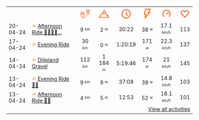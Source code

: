 <table>
    <tr>
        <th></th>
        <th></th>
        <th align="center"><img src="https://raw.githubusercontent.com/robiningelbrecht/strava-activities/master/public/distance.svg" width="30" alt="distance" title="distance"/></th>
        <th align="center"><img src="https://raw.githubusercontent.com/robiningelbrecht/strava-activities/master/public/elevation.svg" width="30" alt="elevation" title="elevation"/></th>
        <th align="center"><img src="https://raw.githubusercontent.com/robiningelbrecht/strava-activities/master/public/time.svg" width="30" alt="time" title="time"/></th>
        <th align="center"><img src="https://raw.githubusercontent.com/robiningelbrecht/strava-activities/master/public/average-watt.svg" width="30" alt="average watts" title="average watts"/></th>
        <th align="center"><img src="https://raw.githubusercontent.com/robiningelbrecht/strava-activities/master/public/average-speed.svg" width="30" alt="average speed" title="average speed"/></th>
        <th align="center"><img src="https://raw.githubusercontent.com/robiningelbrecht/strava-activities/master/public/heart-rate.svg" width="30" alt="average heart rate" title="average heart rate"/></th>
    </tr>
            <tr>
            <td>20-04-24</td>
            <td>
                <img src="https://raw.githubusercontent.com/robiningelbrecht/strava-activities/master/public/activity-ride.svg" width="12" alt="Afternoon Ride 👨‍👩‍👧‍👦" title="Afternoon Ride 👨‍👩‍👧‍👦"/>
<a href="https://www.strava.com/activities/11225339026" title="Kcal: 210 | Gear: None ">Afternoon Ride 👨‍👩‍👧‍👦...</a>
            </td>
            <td align="center">9 <sup><sub>km</sub></sup></td>
            <td align="center">2 <sup><sub>m</sub></sup></td>
            <td align="center">30:22</td>
            <td align="center">38 <sup><sub>w</sub></sup></td>
            <td align="center">17.1 <sup><sub>km/h</sub></sup></td>
            <td align="center">113</td>
        </tr>
            <tr>
            <td>17-04-24</td>
            <td>
                <img src="https://raw.githubusercontent.com/robiningelbrecht/strava-activities/master/public/activity-ride.svg" width="12" alt="Evening Ride" title="Evening Ride"/>
<a href="https://www.strava.com/activities/11205350122" title="Kcal: 932 | Gear: None ">Evening Ride</a>
            </td>
            <td align="center">30 <sup><sub>km</sub></sup></td>
            <td align="center">0 <sup><sub>m</sub></sup></td>
            <td align="center">1:20:19</td>
            <td align="center">171 <sup><sub>w</sub></sup></td>
            <td align="center">22.3 <sup><sub>km/h</sub></sup></td>
            <td align="center">137</td>
        </tr>
            <tr>
            <td>14-04-24</td>
            <td>
                <img src="https://raw.githubusercontent.com/robiningelbrecht/strava-activities/master/public/activity-ride.svg" width="12" alt="Dijleland Gravel" title="Dijleland Gravel"/>
<a href="https://www.strava.com/activities/11180485471" title="Kcal: 2700 | Gear: None ">Dijleland Gravel</a>
            </td>
            <td align="center">112 <sup><sub>km</sub></sup></td>
            <td align="center">1 184 <sup><sub>m</sub></sup></td>
            <td align="center">5:19:46</td>
            <td align="center">174 <sup><sub>w</sub></sup></td>
            <td align="center">21 <sup><sub>km/h</sub></sup></td>
            <td align="center">145</td>
        </tr>
            <tr>
            <td>13-04-24</td>
            <td>
                <img src="https://raw.githubusercontent.com/robiningelbrecht/strava-activities/master/public/activity-ride.svg" width="12" alt="Evening Ride 👶🎂" title="Evening Ride 👶🎂"/>
<a href="https://www.strava.com/activities/11174691942" title="Kcal: 206 | Gear: None ">Evening Ride 👶🎂</a>
            </td>
            <td align="center">9 <sup><sub>km</sub></sup></td>
            <td align="center">9 <sup><sub>m</sub></sup></td>
            <td align="center">37:08</td>
            <td align="center">39 <sup><sub>w</sub></sup></td>
            <td align="center">14.8 <sup><sub>km/h</sub></sup></td>
            <td align="center">103</td>
        </tr>
            <tr>
            <td>13-04-24</td>
            <td>
                <img src="https://raw.githubusercontent.com/robiningelbrecht/strava-activities/master/public/activity-ride.svg" width="12" alt="Afternoon Ride 👶🎂" title="Afternoon Ride 👶🎂"/>
<a href="https://www.strava.com/activities/11174690786" title="Kcal: 73 | Gear: None ">Afternoon Ride 👶🎂</a>
            </td>
            <td align="center">4 <sup><sub>km</sub></sup></td>
            <td align="center">5 <sup><sub>m</sub></sup></td>
            <td align="center">12:53</td>
            <td align="center">52 <sup><sub>w</sub></sup></td>
            <td align="center">18.1 <sup><sub>km/h</sub></sup></td>
            <td align="center">101</td>
        </tr>
                <tr>
            <td colspan="8" align="right"><a href="https://github.com/robiningelbrecht/strava-activities#activities">View all activities</a></td>
        </tr>
    </table>

